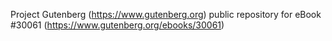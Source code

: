 Project Gutenberg (https://www.gutenberg.org) public repository for eBook #30061 (https://www.gutenberg.org/ebooks/30061)
